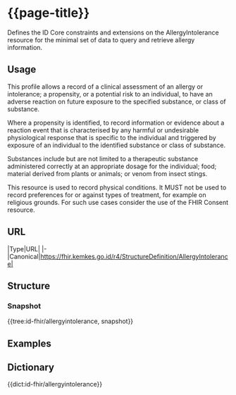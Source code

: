 # {{page-title}}
Defines the ID Core constraints and extensions on the AllergyIntolerance resource for the minimal set of data to query and retrieve allergy information.

## Usage
This profile allows a record of a clinical assessment of an allergy or intolerance; a propensity, or a potential risk to an individual, to have an adverse reaction on future exposure to the specified substance, or class of substance.

Where a propensity is identified, to record information or evidence about a reaction event that is characterised by any harmful or undesirable physiological response that is specific to the individual and triggered by exposure of an individual to the identified substance or class of substance.

Substances include but are not limited to a therapeutic substance administered correctly at an appropriate dosage for the individual; food; material derived from plants or animals; or venom from insect stings.

This resource is used to record physical conditions. It MUST not be used to record preferences for or against types of treatment, for example on religious grounds. For such use cases consider the use of the FHIR Consent resource.

## URL
|Type|URL|
|-
|Canonical|https://fhir.kemkes.go.id/r4/StructureDefinition/AllergyIntolerance|

## Structure
### Snapshot
<div>
{{tree:id-fhir/allergyintolerance, snapshot}}
</div>

## Examples

## Dictionary
{{dict:id-fhir/allergyintolerance}} 
